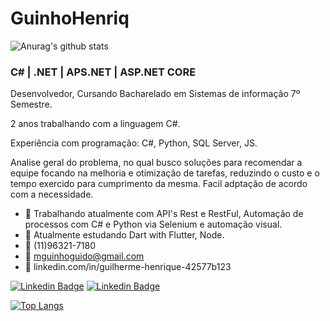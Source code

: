 <!--
### Hi there 👋
**Guilherme/GuinhoHenriq** is a ✨ _special_ ✨ repository because its `README.md` (this file) appears on your GitHub profile.

Here are some ideas to get you started:

- 🔭 I’m currently working on ...
- 🌱 I’m currently learning ...
- 👯 I’m looking to collaborate on ...
- 🤔 I’m looking for help with ...
- 💬 Ask me about ...
- 📫 How to reach me: ...
- 😄 Pronouns: ...
- ⚡ Fun fact: ...
-->
# GuinhoHenriq

![Anurag's github stats](https://github-readme-stats.vercel.app/api?username=GuinhoHenriq&show_icons=true&theme=radical)

### C# | .NET | APS.NET | ASP.NET CORE

Desenvolvedor, Cursando Bacharelado em Sistemas de informação 7º Semestre.

2 anos trabalhando com a linguagem C#. 

Experiência com programação: C#, Python, SQL Server, JS.



Analise geral do problema, no qual busco soluções para recomendar a equipe focando na melhoria e otimização de tarefas, reduzindo o custo e o tempo exercido para cumprimento da mesma. Facil adptação de acordo com a necessidade.


- 🔭 Trabalhando atualmente com API's Rest e RestFul, Automação de processos com C# e Python via Selenium e automação visual.
- 🌱 Atualmente estudando Dart with Flutter, Node.
- :iphone: (11)96321-7180
- 💬 mguinhoguido@gmail.com
- :briefcase: linkedin.com/in/guilherme-henrique-42577b123

[![Linkedin Badge](https://img.shields.io/badge/linkedin-%230077B5.svg?&style=for-the-badge&logo=linkedin&logoColor=white&link=https://www.linkedin.com/in/guilherme-henrique-42577b123)](https://www.linkedin.com/in/guilherme-henrique-42577b123) [![Linkedin Badge](https://img.shields.io/badge/WHATSAPP-%2325D366.svg?&style=for-the-badge&logo=whatsapp&logoColor=white&link=https://wa.me/11963217180?text=sua%20mensagem)](https://wa.me/5511963217180?text=sua%20mensagem)

[![Top Langs](https://github-readme-stats.vercel.app/api/top-langs/?username=GuinhoHenrique&show_icons=true&theme=radical)](https://github.com/anuraghazra/github-readme-stats)
